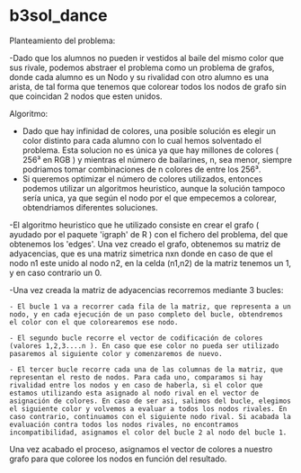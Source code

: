 # b3sol_dance

Planteamiento del problema:

-Dado que los alumnos no pueden ir vestidos al baile del mismo color que sus rivale, podemos abstraer el problema como un problema de grafos, donde cada alumno es un Nodo y su rivalidad con otro alumno es una arista, de tal forma que tenemos que colorear todos los nodos de grafo sin que coincidan 2 nodos que esten unidos.

Algoritmo:

- Dado que hay infinidad de colores, una posible solución es elegir un color distinto para cada alumno con lo cual hemos solventado el problema. Esta solucion no es única ya que hay millones de colores ( 256³ en RGB ) y mientras el número de bailarines, n, sea menor, siempre podriamos tomar combinaciones de n colores de entre los 256³.
- Si queremos optimizar el número de colores utilizados, entonces podemos utilizar un algoritmos heuristico, aunque la solución tampoco sería unica, ya que según el nodo por el que empecemos a colorear, obtendriamos diferentes soluciones.

-El algoritmo heuristico que he utilizado consiste en crear el grafo ( ayudado por el paquete 'igraph' de R ) con el fichero del problema, del que obtenemos los 'edges'.
Una vez creado el grafo, obtenemos su matriz de adyacencias, que es una matriz simetrica nxn donde en caso de que el nodo n1 este unido al nodo n2, en la celda (n1,n2) de la matriz tenemos un 1, y en caso contrario un 0.

-Una vez creada la matriz de adyacencias recorremos mediante 3 bucles:

	- El bucle 1 va a recorrer cada fila de la matriz, que representa a un nodo, y en cada ejecución de un paso completo del bucle, obtendremos el color con el que colorearemos ese nodo.
	 
	- El segundo bucle recorre el vector de codificación de colores (valores 1,2,3....n ). En caso que ese color no pueda ser utilizado pasaremos al siguiente color y comenzaremos de nuevo.
	 
	- El tercer bucle recorre cada una de las columnas de la matriz, que representan el resto de nodos. Para cada uno, comparamos si hay rivalidad entre los nodos y en caso de haberla, si el color que estamos utilizando esta asignado al nodo rival en el vector de asignación de colores. En caso de ser asi, salimos del bucle, elegimos el siguiente color y volvemos a evaluar a todos los nodos rivales. En caso contrario, continuamos con el siguiente nodo rival. Si acabada la evaluación contra todos los nodos rivales, no encontramos incompatibilidad, asignamos el color del bucle 2 al nodo del bucle 1.

Una vez acabado el proceso, asignamos el vector de colores a nuestro grafo para que coloree los nodos en función del resultado. 
